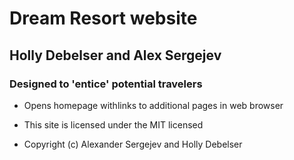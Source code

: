 # Dream Resort website

## Holly Debelser and Alex Sergejev

### Designed to 'entice' potential travelers

* Opens homepage withlinks to additional pages in web browser

* This site is licensed under the MIT licensed
* Copyright (c) Alexander Sergejev and Holly Debelser

